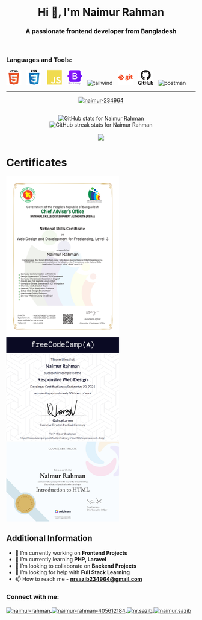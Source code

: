 <h1 align="center">Hi 👋, I'm Naimur Rahman</h1>
<h3 align="center">A passionate frontend developer from Bangladesh</h3>
<br>

### Languages and Tools:

<p align="left">
  <a href="https://www.w3.org/html/" target="_blank" rel="noreferrer" style="text-decoration: none;">
    <img src="https://raw.githubusercontent.com/devicons/devicon/master/icons/html5/html5-original-wordmark.svg"
      alt="html5" width="40" height="40" style="margin-right: 10px;" />
  </a>
  <a href="https://www.w3schools.com/css/" target="_blank" rel="noreferrer" style="text-decoration: none;">
    <img src="https://raw.githubusercontent.com/devicons/devicon/master/icons/css3/css3-original-wordmark.svg"
      alt="css3" width="40" height="40" style="margin-right: 10px;" />
  </a>
  <a href="https://developer.mozilla.org/en-US/docs/Web/JavaScript" target="_blank" rel="noreferrer" style="text-decoration: none;">
    <img src="https://raw.githubusercontent.com/devicons/devicon/master/icons/javascript/javascript-plain.svg"
      alt="javascript" width="40" height="40" style="margin-right: 10px;" />
  </a>
  <a href="https://getbootstrap.com" target="_blank" rel="noreferrer" style="text-decoration: none;">
    <img src="https://raw.githubusercontent.com/devicons/devicon/master/icons/bootstrap/bootstrap-original-wordmark.svg"
      alt="bootstrap" width="40" height="40" style="margin-right: 10px;" />
  </a>
  <a href="https://tailwindcss.com/" target="_blank" rel="noreferrer" style="text-decoration: none;">
    <img src="https://www.vectorlogo.zone/logos/tailwindcss/tailwindcss-icon.svg" alt="tailwind" width="40"
      height="40" style="margin-right: 10px;" />
  </a>
  <a href="https://git-scm.com/" target="_blank" rel="noreferrer" style="text-decoration: none;">
    <img src="https://raw.githubusercontent.com/devicons/devicon/ca28c779441053191ff11710fe24a9e6c23690d6/icons/git/git-plain-wordmark.svg" alt="git" width="40" height="40" style="margin-right: 10px;" />
  </a>
  <a href="https://github.com/" target="_blank" rel="noreferrer" style="text-decoration: none;">
    <img src="https://raw.githubusercontent.com/devicons/devicon/ca28c779441053191ff11710fe24a9e6c23690d6/icons/github/github-original-wordmark.svg" alt="github" width="40" height="40" style="margin-right: 10px;" />
  </a>
  <a href="https://postman.com" target="_blank" rel="noreferrer" style="text-decoration: none;">
    <img src="https://www.vectorlogo.zone/logos/getpostman/getpostman-icon.svg" alt="postman" width="40" height="40" style="margin-right: 10px;" />
  </a>
  

<!--   <a href="https://www.adobe.com/products/xd.html" target="_blank" rel="noreferrer" style="text-decoration: none;">
    <img src="https://cdn.worldvectorlogo.com/logos/adobe-xd.svg" alt="xd" width="40" height="40" style="margin-right: 10px;" />
  </a> -->
</p>

---

<p align="center">
  <a href="https://github.com/ryo-ma/github-profile-trophy">
    <img src="https://github-profile-trophy.vercel.app/?username=naimur-234964&margin-w=20" alt="naimur-234964" />
  </a>
</p>
<br>


<div align="center">
  <img width="300px" src="https://github-readme-stats.vercel.app/api?username=naimur-234964&show_icons=true&locale=en" alt="GitHub stats for Naimur Rahman" />
  <img width="320px" src="https://github-readme-streak-stats.herokuapp.com/?user=naimur-234964" alt="GitHub streak stats for Naimur Rahman" />
</div>

<br>
<div align="center">
  <img src="https://github-readme-stats.vercel.app/api/top-langs/?username=naimur-234964&layout=compact">
</div>

# Certificates

<div>
  <img src="https://github.com/naimur-234964/certificates/blob/main/Naimur%20Rahman-1_page-0001.jpg?raw=true" alt="NSDA Certificate - Web Design and Development for Freelancing (level - 3)" style="width: 300px; height: auto; margin-right: 10px;"/>
  <img src="https://github.com/naimur-234964/certificates/blob/main/freecodecamp%20-%20Responsive%20Web%20Design.png?raw=true" alt="FreeCodeCamp - Responsive Web Design" style="width: 300px; height: auto; margin-right: 10px;"/>
  <img src="https://github.com/naimur-234964/certificates/blob/main/HTML%20-%20SoloLearn.jpg?raw=true" alt="HTML SoloLearn" style="width: 300px; height: auto; margin-right: 10px;"/>
<!--   <img src="https://github.com/naimur-234964/certificates/blob/main/HTML%20-%20SoloLearn.jpg?raw=true" alt="HTML SoloLearn" style="width: 250px; height: auto;"/> -->
<!--   <img src="https://github.com/naimur-234964/certificates/blob/main/HTML%20-%20SoloLearn.jpg?raw=true" alt="HTML SoloLearn" style="width: 250px; height: auto;"/> -->
</div>

## Additional Information

- 🔭 I’m currently working on **Frontend Projects**
- 🌱 I’m currently learning **PHP, Laravel**
- 👯 I’m looking to collaborate on **Backend Projects**
- 🤝 I’m looking for help with **Full Stack Learning**
- 📫 How to reach me - **nrsazib234964@gmail.com**





### Connect with me:
<p align="left">
  <a href="https://twitter.com/naimur-rahman" target="blank">
    <img align="center" src="https://raw.githubusercontent.com/rahuldkjain/github-profile-readme-generator/master/src/images/icons/Social/twitter.svg" alt="naimur-rahman" height="30" width="40" />
  </a>
  <a href="https://linkedin.com/in/naimur-rahman-405612184" target="blank">
    <img align="center" src="https://raw.githubusercontent.com/rahuldkjain/github-profile-readme-generator/master/src/images/icons/Social/linked-in-alt.svg" alt="naimur-rahman-405612184" height="30" width="40" />
  </a>
  <a href="https://fb.com/nr.sazib" target="blank">
    <img align="center" src="https://raw.githubusercontent.com/rahuldkjain/github-profile-readme-generator/master/src/images/icons/Social/facebook.svg" alt="nr.sazib" height="30" width="40" />
  </a>
  <a href="https://instagram.com/naimur.sazib" target="blank">
    <img align="center" src="https://raw.githubusercontent.com/rahuldkjain/github-profile-readme-generator/master/src/images/icons/Social/instagram.svg" alt="naimur.sazib" height="30" width="40" />
  </a>
</p>
